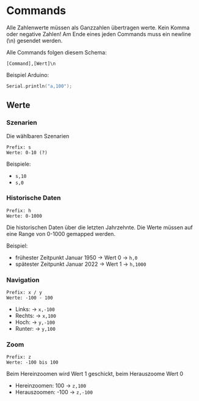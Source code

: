# Commands

Alle Zahlenwerte müssen als Ganzzahlen übertragen werte. Kein Komma oder negative Zahlen!
Am Ende eines jeden Commands muss ein newline (\n) gesendet werden.

Alle Commands folgen diesem Schema:

```
[Command],[Wert]\n
```

Beispiel Arduino:

```C++
Serial.println("a,100");
```

## Werte

### Szenarien

Die wählbaren Szenarien

```
Prefix: s
Werte: 0-10 (?)
```

Beispiele:

- `s,10`
- `s,0`

### Historische Daten

```
Prefix: h
Werte: 0-1000
```

Die historischen Daten über die letzten Jahrzehnte. Die Werte müssen auf eine Range von 0-1000 gemapped werden.

Beispiel:

- frühester Zeitpunkt Januar 1950 -> Wert 0 -> `h,0`
- spätester Zeitpunkt Januar 2022 -> Wert 1 -> `h,1000`

### Navigation

```
Prefix: x / y
Werte: -100 - 100
```

- Links: -> `x,-100`
- Rechts: -> `x,100`
- Hoch: -> `y,-100`
- Runter: -> `y,100`

### Zoom

```
Prefix: z
Werte: -100 bis 100
```

Beim Hereinzoomen wird Wert 1 geschickt, beim Herauszoome Wert 0

- Hereinzoomen: 100 -> `z,100`
- Herauszoomen: -100 -> `z,-100`
